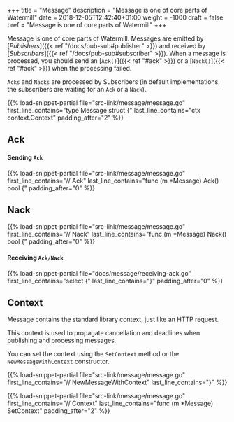 +++
title = "Message"
description = "Message is one of core parts of Watermill"
date = 2018-12-05T12:42:40+01:00
weight = -1000
draft = false
bref = "Message is one of core parts of Watermill"
+++

Message is one of core parts of Watermill. Messages are emitted by [*Publishers*]({{< ref "/docs/pub-sub#publisher" >}}) and received by [*Subscribers*]({{< ref "/docs/pub-sub#subscriber" >}}).
When a message is processed, you should send an [`Ack()`]({{< ref "#ack" >}}) or a [`Nack()`]({{< ref "#ack" >}}) when the processing failed.

`Acks` and `Nacks` are processed by Subscribers (in default implementations, the subscribers are waiting for an `Ack` or a `Nack`).

{{% load-snippet-partial file="src-link/message/message.go" first_line_contains="type Message struct {" last_line_contains="ctx context.Context" padding_after="2" %}}

## Ack

#### Sending `Ack`

{{% load-snippet-partial file="src-link/message/message.go" first_line_contains="// Ack" last_line_contains="func (m *Message) Ack() bool {" padding_after="0" %}}


## Nack

{{% load-snippet-partial file="src-link/message/message.go" first_line_contains="// Nack" last_line_contains="func (m *Message) Nack() bool {" padding_after="0" %}}

#### Receiving `Ack/Nack`

{{% load-snippet-partial file="docs/message/receiving-ack.go" first_line_contains="select {" last_line_contains="}" padding_after="0" %}}


## Context

Message contains the standard library context, just like an HTTP request.

This context is used to propagate cancellation and deadlines when publishing and processing messages.

You can set the context using the `SetContext` method or the `NewMessageWithContext` constructor.

{{% load-snippet-partial file="src-link/message/message.go" first_line_contains="// NewMessageWithContext" last_line_contains="}" %}}

{{% load-snippet-partial file="src-link/message/message.go" first_line_contains="// Context" last_line_contains="func (m *Message) SetContext" padding_after="2" %}}
